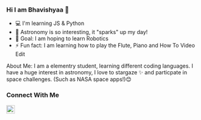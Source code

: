 ### Hi I am Bhavishyaa 👋

- 💻 I'm learning JS & Python
- 🚀 Astronomy is so interesting, it "sparks" up my day!
- 🤖 Goal: I am hoping to learn Robotics
- ⚡ Fun fact: I am learning how to play the Flute, Piano and How To Video Edit

About Me:
I am a elementry student, learning different coding languages. I have a huge interest in astronomy, I love to stargaze ✨ and particpate in space
challenges. (Such as NASA space apps!)😊 


### Connect With Me

<a href="https://twitter.com/BhaviCodey">
  <img align="left" alt="My Twitter" width="22px" src="https://www.freeiconspng.com/thumbs/twitter-icon/twitter-icon-download-18.png" />
</a>

